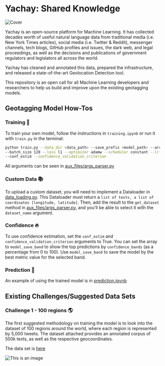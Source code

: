 # Yachay: Shared Knowledge

![Cover](https://user-images.githubusercontent.com/29067628/197814413-90cc6585-4580-48a8-88e4-ee2413198a09.png)


Yachay is an open-source platform for Machine Learning. It has collected decades worth of useful natural language data from traditional media (i.e. New York Times articles), social media (i.e. Twitter & Reddit), messenger channels, tech blogs, GitHub profiles and issues, the dark web, and legal proceedings, as well as the decisions and publications of government regulators and legislators all across the world.

Yachay has cleaned and annotated this data, prepared the infrastructure, and released a state-of-the-art Geolocation Detection tool. 

This repository is an open call for all Machine Learning developers and researchers to help us build and improve upon the existing geotagging models. 

## Geotagging Model How-Tos 

### Training 💪
To train your own model, follow the instructions in `training.ipynb` or run it with `train.py` in the terminal:
```bash
python train.py --data_dir <data_path> --save_prefix <model_path> --arch char_lstm --split_uids
--batch_size 128 --loss l1 --optimizer adamw --scheduler constant --lr 5e-4 --num_epoch 10 
--conf_estim --confidence_validation_criterion
```

All arguments can be seen in [aux_files/args_parser.py](./aux_files/args_parser.py)
### Custom Data 📚
To upload a custom dataset, you will need to implement a Dataloader in [data_loading.py](./data_loading.py). This Dataloader must return a `list of texts, a list of coordinates [longitude, latitude]`. Then, add the result to the `get_dataset` method in [aux_files/args_parser.py](./aux_files/args_parser.py), and you'll be able to select it with the `dataset_name` argument.

### Confidence 🔥
To use confidence estimation, set the `conf_estim` and `confidence_validation_criterion` arguments to True. You can set the array to `model_save_band` to show the top predictions by `confidence_bands` (as a percentage from 0 to 100).
Use `model_save_band` to save the model by the best metric value for the selected band.

### Prediction 🔮
An example of using the trained model is in [prediction.ipynb](./prediction.ipynb)

## Existing Challenges/Suggested Data Sets
### Challenge 1 - 100 regions 🌎

The first suggested methodology on training the model is to look into the dataset of 100 regions around the world, where each region is represented by 5,000 tweets. The dataset attached provides an annotated corpus of 500k texts, as well as the respective geocoordinates.

The data set is [here](https://drive.google.com/file/d/1J5ducw8O628wyXD7qdcvop2pyNbq26tO/view?usp=sharing)


![This is an image](https://media.tenor.com/lOPTx_JZJ3gAAAAC/the-office-steve-carell.gif)



